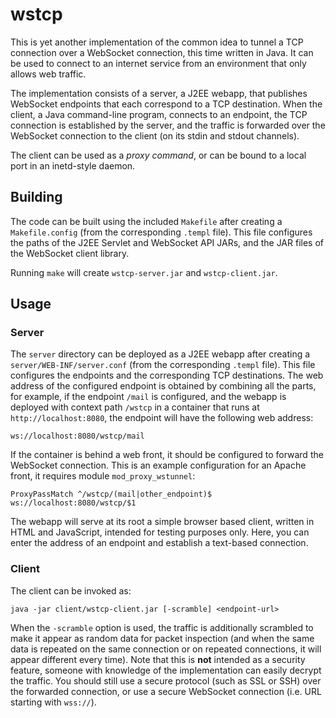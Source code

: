 # wstcp

This is yet another implementation of the common idea to tunnel a TCP
connection over a WebSocket connection, this time written in Java. It can be
used to connect to an internet service from an environment that only allows web
traffic.

The implementation consists of a server, a J2EE webapp, that publishes
WebSocket endpoints that each correspond to a TCP destination. When the client,
a Java command-line program, connects to an endpoint, the TCP connection is
established by the server, and the traffic is forwarded over the WebSocket
connection to the client (on its stdin and stdout channels). 

The client can be used as a _proxy command_, or can be bound to a local port in
an inetd-style daemon.

## Building

The code can be built using the included `Makefile` after creating a
`Makefile.config` (from the corresponding `.templ` file). This file configures
the paths of the J2EE Servlet and WebSocket API JARs, and the JAR files of the
WebSocket client library.

Running `make` will create `wstcp-server.jar` and `wstcp-client.jar`.

## Usage

### Server

The `server` directory can be deployed as a J2EE webapp after creating a
`server/WEB-INF/server.conf` (from the corresponding `.templ` file). This file
configures the endpoints and the corresponding TCP destinations. The web
address of the configured endpoint is obtained by combining all the parts, for
example, if the endpoint `/mail` is configured, and the webapp is deployed with
context path `/wstcp` in a container that runs at `http://localhost:8080`, the
endpoint will have the following web address:

```
ws://localhost:8080/wstcp/mail
```

If the container is behind a web front, it should be configured to forward the
WebSocket connection. This is an example configuration for an Apache front, it
requires module `mod_proxy_wstunnel`:

```
ProxyPassMatch ^/wstcp/(mail|other_endpoint)$ ws://localhost:8080/wstcp/$1
```

The webapp will serve at its root a simple browser based client, written in HTML
and JavaScript, intended for testing purposes only. Here, you can enter the
address of an endpoint and establish a text-based connection.

### Client

The client can be invoked as:

```
java -jar client/wstcp-client.jar [-scramble] <endpoint-url>
```

When the `-scramble` option is used, the traffic is additionally scrambled to
make it appear as random data for packet inspection (and when the same data is
repeated on the same connection or on repeated connections, it will appear
different every time). Note that this is __not__ intended as a security
feature, someone with knowledge of the implementation can easily decrypt the
traffic. You should still use a secure protocol (such as SSL or SSH) over the
forwarded connection, or use a secure WebSocket connection (i.e. URL starting
with `wss://`).
